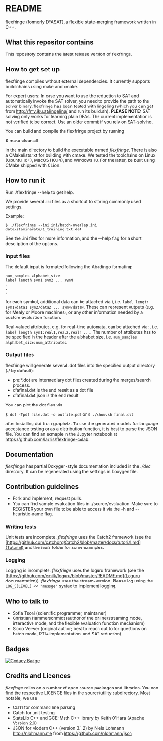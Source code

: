 # README #

flexfringe (formerly DFASAT), a flexible state-merging framework written in C++.

## What this repositor contains ##

This repository contains the latest release version of flexfringe. 

## How to get set up ##

flexfringe compiles without external dependencies. It currently supports build chains using make and cmake.

For expert users: In case you want to use the reduction to SAT and automatically invoke the SAT solver, you need to provide the path to the solver binary. flexfringe has been tested with lingeling (which you can get from http://fmv.jku.at/lingeling/ and run its build.sh).
**PLEASE NOTE:** SAT solving only works for learning plain DFAs. The current implementation is not verified to be correct. Use an older commit if you rely on SAT-solving.

You can build and compile the flexfringe project by running

$ make clean all

in the main directory to build the executable named *flexfringe*. There is also a CMakelists.txt for building with cmake. We tested the toolchains on Linux (Ubuntu 16+), MacOS (10.14), and Windows 10. For the latter, be built using CMake shipped with CLion.

## How to run it ##

Run ./flexfringe --help to get help.

We provide several .ini files as a shortcut to storing commonly used settings.

Example:

`$ ./flexfringe --ini ini/batch-overlap.ini data/staminadata/1_training.txt.dat`

See the .ini files for more information, and the --help flag for a short description of the options.

### Input files ###

The default input is formated following the Abadingo formating:

```
num_samples alphabet_size
label length sym1 sym2 ... symN
.
.
.
```
for each symbol, additional data can be attached via /, i.e. `label length sym1/data1 sym2/data2 ... symN/dataN`. These can represent outputs (e.g. for Mealy or Moore machines), or any other information needed by a custom evaluation function.

Real-valued attributes, e.g. for real-time automata, can be attached via :, i.e. `label length sym1:real1,real2,realn ...`. The number of attributes has to be specified in the header after the alphabet size, i.e. `num_samples alphabet_size:num_attributes`.

### Output files ###

flexfringe will generate several .dot files into the specified output directory (./ by default):

*  pre\:\*.dot are intermediary dot files created during the merges/search process.
*  dfafinal.dot is the end result as a dot file
*  dfafinal.dot.json is the end result

You can plot the dot files via

`$ dot -Tpdf file.dot -o outfile.pdf`
or
`$ ./show.sh final.dot`

after installing dot from graphviz. 
To use the generated models for language acceptance testing or as a distribution function, it is best to parse the JSON file. You can find an exmaple in the Jupyter notebook at https://github.com/laxris/flexfringe-colab.

## Documentation ##

*flexfringe* has partial Doxygen-style documentation included in the *./doc* directory. It can be regenerated using the settings in Doxygen file.

## Contribution guidelines ##

*  Fork and implement, request pulls.
*  You can find sample evaluation files in ./source/evaluation. Make sure to REGISTER your own file to be able to access it via the -h and --heuristic-name flag.

### Writing tests ###

Unit tests are incomplete. *flexfringe* uses the Catch2 framework (see the [https://github.com/catchorg/Catch2/blob/master/docs/tutorial.md](Tutorial) and the *tests* folder for some examples.

### Logging ###
Logging is incomplete. *flexfringe* uses the loguru framework (see the [https://github.com/emilk/loguru/blob/master/README.md](Loguru documentation)). *flexfringe* uses the stream-version. Please log using the `LOG_S(LEVEL) << "messge"` syntax to implement logging.
 
## Who to talk to ##

*  Sofia Tsoni (scientific programmer, maintainer)
*  Christian Hammerschmidt (author of the online/streaming mode, interactive mode, and the flexible evaluation function mechanism)
*  Sicco Verwer (original author; best to reach out to for questions on batch mode, RTI+ implementation, and SAT reduction)

## Badges ##
[![Codacy Badge](https://app.codacy.com/project/badge/Grade/2f63a8167ec14bbe8122c3432b3ccfd5)](https://www.codacy.com/bb/chrshmmmr/dfasat/dashboard?utm_source=chrshmmmr@bitbucket.org&amp;utm_medium=referral&amp;utm_content=chrshmmmr/dfasat&amp;utm_campaign=Badge_Grade)

## Credits and Licences ##

*flexfinge* relies on a number of open source packages and libraries. You can find the respective LICENCE files in the source/utility subdirectory. 
Most notable, we use

*  CLI11 for command line parsing
*  Catch for unit testing
*  StatsLib C++ and GCE-Math C++ library by Keith O'Hara (Apache Version 2.0)
*  JSON for Modern C++ (version 3.1.2) by Niels Lohmann <http://nlohmann.me> from https://github.com/nlohmann/json

